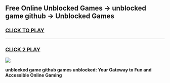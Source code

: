 
## Free Online Unblocked Games → unblocked game github → Unblocked Games
<h3>
<a href="https://premium.freeplayer.one?title=unblocked_game_github&ref=21F">CLICK TO PLAY</a></h3>
<hr>

<h3>
<a href="https://premium.freeplayer.one?title=unblocked_game_github&ref=21F">CLICK 2 PLAY</a>
  
</h3>

<a href="https://premium.freeplayer.one?title=unblocked_game_github&ref=21F/"><img src="https://clearcache.store/games.png"></a>


**unblocked game github games unblocked: Your Gateway to Fun and Accessible Online Gaming**
